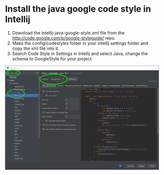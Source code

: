 # Install the java google code style in Intellij
1. Download the intellij-java-google-style.xml file from the http://code.google.com/p/google-styleguide/ repo. <br>
2. Make the config/codestyles folder in your intellij settings folder and copy the xml file into it. <br>
3. Search Code Style in Settings in Intellij and select Java, change the schema to GoogleStyle for your project.

<p>
<img src="intellij-style-setting.png" />
</p>
